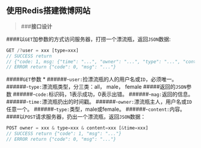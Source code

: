 ## 使用Redis搭建微博网站
>###**接口设计**

####以`GET`加参数的方式访问服务器，打捞一个漂流瓶，返回`JSON`数据:
``` node.js
GET /?user = xxx [type=xxx]
// SUCCESS return
// {"code: 1, msg: {"time": "...", "owner": "...", "type": "...", "content": "..."}}
// ERROR return {"code": 0, "msg": "..."}
```
#####`GET`参数
    * ######-`user:`捡漂流瓶的人的用户名或`ID`，必须唯一。
######-`type:`漂流瓶类型，分三类：all， male， female
#####返回的`JSON`参数
######-`code:`标识码，1表示成功，0表示出错。
######-`mag:`返回的信息。
######-`time:`漂流瓶扔出的时间戳。
######-`owner:`漂流瓶主人，用户名或`ID`任意一个。
######-`type:`类型，male或female。
######-`content:`内容。
####以`POST`请求服务器，扔出一个漂流瓶，返回`JSON`数据：
``` node.js
POST owner = xxx & type=xxx & content=xxx [&time=xxx]
// SUCCESS return {"code": 1, "msg": "..."}
// ERROR return {"code": 0, "msg": "..."}
```
